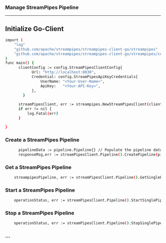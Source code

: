 <!--
  // Licensed to the Apache Software Foundation (ASF) under one or more
  // contributor license agreements.  See the NOTICE file distributed with
  // this work for additional information regarding copyright ownership.
  // The ASF licenses this file to You under the Apache License, Version 2.0
  // (the "License"); you may not use this file except in compliance with
  // the License.  You may obtain a copy of the License at
  //
  //    http://www.apache.org/licenses/LICENSE-2.0
  //
  // Unless required by applicable law or agreed to in writing, software
  // distributed under the License is distributed on an "AS IS" BASIS,
  // WITHOUT WARRANTIES OR CONDITIONS OF ANY KIND, either express or implied.
  // See the License for the specific language governing permissions and
  // limitations under the License.
  //
  -->

###  Manage StreamPipes Pipeline
---
## Initialize Go-Client
```bash
import (
	"log"
	"github.com/apache/streampipes/streampipes-client-go/streampipes"
	"github.com/apache/streampipes/streampipes-client-go/streampipes/config"
)
func main() {
      clientConfig := config.StreamPipesClientConfig{
            Url: "http://localhost:8030",
            Credential: config.StreamPipesApiKeyCredentials{
                UserName: "<Your-User-Name>",
                ApiKey:   "<Your-API-Key>",
            },
        }
    
      streamPipesClient, err := streampipes.NewStreamPipesClient(clientConfig)
      if err != nil {
          log.Fatal(err)
      }

}
```

### Create a StreamPipes Pipeline

```bash
      pipelineData := pipeline.Pipeline{} // Populate the pipeline data
	  responseMsg,err := streamPipesClient.Pipeline().CreatePipeline(pipelineData)
```

### Get a StreamPipes Pipeline

```bash
	streampipesPipeline, err := streamPipesClient.Pipeline().GetSinglePipelineStatus("pipelineId")
```

### Start a StreamPipes Pipeline

```bash
	operationStatus, err := streamPipesClient.Pipeline().StartSinglePipeline("pipelineId")
```

### Stop a StreamPipes Pipeline

```bash
	operationStatus, err := streamPipesClient.Pipeline().StopSinglePipeline("pipelineId")
```

### ... 
